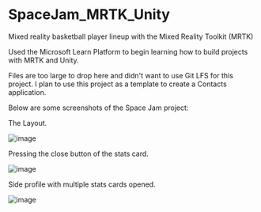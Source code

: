 # SpaceJam_MRTK_Unity
Mixed reality basketball player lineup with the Mixed Reality Toolkit (MRTK)

Used the Microsoft Learn Platform to begin learning how to build projects with MRTK and Unity. 

Files are too large to drop here and didn't want to use Git LFS for this project.  I plan to use this project as a template to create a Contacts application.


Below are some screenshots of the Space Jam project:

The Layout.

![image](https://user-images.githubusercontent.com/84197198/127975767-406c18bd-0f22-46e2-b809-79357f4f42cd.png)
 
 
Pressing the close button of the stats card.

![image](https://user-images.githubusercontent.com/84197198/127975900-4afed102-a0bc-4347-b0a7-19b3a54769ad.png)


Side profile with multiple stats cards opened.

![image](https://user-images.githubusercontent.com/84197198/127976201-92e682f9-c5a2-4b1b-b944-272630874bf6.png)




